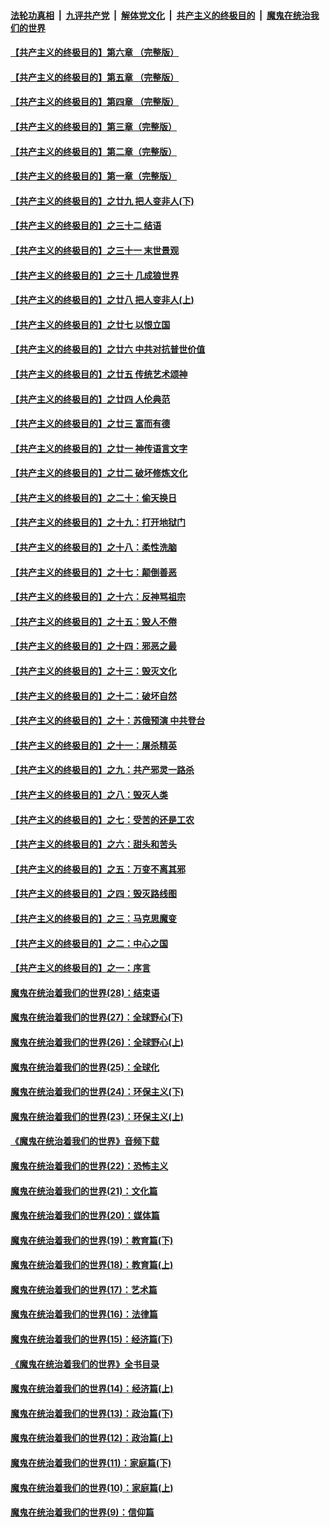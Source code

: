 ####  [法轮功真相](../../../../basic/blob/master/README.md?t=04231501) &nbsp;|&nbsp; [九评共产党](../../../../9ping.md/blob/master/README.md?t=04231501) &nbsp;|&nbsp; [解体党文化](../../../../jtdwh.md/blob/master/README.md?t=04231501)  &nbsp;|&nbsp; [共产主义的终极目的](../../../../gczydzjmd.md/blob/master/README.md?t=04231501) &nbsp;|&nbsp; [魔鬼在统治我们的世界](../../../../mgztzwmdsj.md/blob/master/README.md?t=04231501) 

#### [【共产主义的终极目的】第六章 （完整版）](../pages/nsc422/n11428913.md?t=04231501) 

#### [【共产主义的终极目的】第五章 （完整版）](../pages/nsc422/n11428912.md?t=04231501) 

#### [【共产主义的终极目的】第四章 （完整版）](../pages/nsc422/n11428907.md?t=04231501) 

#### [【共产主义的终极目的】第三章（完整版）](../pages/nsc422/n11428848.md?t=04231501) 

#### [【共产主义的终极目的】第二章（完整版）](../pages/nsc422/n11428831.md?t=04231501) 

#### [【共产主义的终极目的】第一章（完整版）](../pages/nsc422/n11417651.md?t=04231501) 

#### [【共产主义的终极目的】之廿九 把人变非人(下)](../pages/nsc422/n11344140.md?t=04231501) 

#### [【共产主义的终极目的】之三十二 结语](../pages/nsc422/n11360535.md?t=04231501) 

#### [【共产主义的终极目的】之三十一 末世景观](../pages/nsc422/n11351129.md?t=04231501) 

#### [【共产主义的终极目的】之三十 几成狼世界](../pages/nsc422/n11348280.md?t=04231501) 

#### [【共产主义的终极目的】之廿八 把人变非人(上)](../pages/nsc422/n11340492.md?t=04231501) 

#### [【共产主义的终极目的】之廿七 以恨立国](../pages/nsc422/n11336944.md?t=04231501) 

#### [【共产主义的终极目的】之廿六 中共对抗普世价值](../pages/nsc422/n11324785.md?t=04231501) 

#### [【共产主义的终极目的】之廿五 传统艺术颂神](../pages/nsc422/n11296396.md?t=04231501) 

#### [【共产主义的终极目的】之廿四 人伦典范](../pages/nsc422/n11296397.md?t=04231501) 

#### [【共产主义的终极目的】之廿三 富而有德](../pages/nsc422/n11283598.md?t=04231501) 

#### [【共产主义的终极目的】之廿一 神传语言文字](../pages/nsc422/n11263265.md?t=04231501) 

#### [【共产主义的终极目的】之廿二 破坏修炼文化](../pages/nsc422/n11245728.md?t=04231501) 

#### [【共产主义的终极目的】之二十：偷天换日](../pages/nsc422/n11238846.md?t=04231501) 

#### [【共产主义的终极目的】之十九：打开地狱门](../pages/nsc422/n11206376.md?t=04231501) 

#### [【共产主义的终极目的】之十八：柔性洗脑](../pages/nsc422/n11199994.md?t=04231501) 

#### [【共产主义的终极目的】之十七：颠倒善恶](../pages/nsc422/n11179782.md?t=04231501) 

#### [【共产主义的终极目的】之十六：反神骂祖宗](../pages/nsc422/n11166798.md?t=04231501) 

#### [【共产主义的终极目的】之十五：毁人不倦](../pages/nsc422/n11166792.md?t=04231501) 

#### [【共产主义的终极目的】之十四：邪恶之最](../pages/nsc422/n11150249.md?t=04231501) 

#### [【共产主义的终极目的】之十三：毁灭文化](../pages/nsc422/n11135227.md?t=04231501) 

#### [【共产主义的终极目的】之十二：破坏自然](../pages/nsc422/n11135214.md?t=04231501) 

#### [【共产主义的终极目的】之十：苏俄预演 中共登台](../pages/nsc422/n11118424.md?t=04231501) 

#### [【共产主义的终极目的】之十一：屠杀精英](../pages/nsc422/n11118442.md?t=04231501) 

#### [【共产主义的终极目的】之九：共产邪灵一路杀](../pages/nsc422/n11114139.md?t=04231501) 

#### [【共产主义的终极目的】之八：毁灭人类](../pages/nsc422/n11108503.md?t=04231501) 

#### [【共产主义的终极目的】之七：受苦的还是工农](../pages/nsc422/n11101809.md?t=04231501) 

#### [【共产主义的终极目的】之六：甜头和苦头](../pages/nsc422/n11096971.md?t=04231501) 

#### [【共产主义的终极目的】之五：万变不离其邪](../pages/nsc422/n11091285.md?t=04231501) 

#### [【共产主义的终极目的】之四：毁灭路线图](../pages/nsc422/n11086284.md?t=04231501) 

#### [【共产主义的终极目的】之三：马克思魔变](../pages/nsc422/n11061941.md?t=04231501) 

#### [【共产主义的终极目的】之二：中心之国](../pages/nsc422/n11047728.md?t=04231501) 

#### [【共产主义的终极目的】之一：序言](../pages/nsc422/n11086077.md?t=04231501) 

#### [魔鬼在统治着我们的世界(28)：结束语](../pages/nsc422/n10936246.md?t=04231501) 

#### [魔鬼在统治着我们的世界(27)：全球野心(下)](../pages/nsc422/n10928319.md?t=04231501) 

#### [魔鬼在统治着我们的世界(26)：全球野心(上)](../pages/nsc422/n10900318.md?t=04231501) 

#### [魔鬼在统治着我们的世界(25)：全球化](../pages/nsc422/n10788205.md?t=04231501) 

#### [魔鬼在统治着我们的世界(24)：环保主义(下)](../pages/nsc422/n10695307.md?t=04231501) 

#### [魔鬼在统治着我们的世界(23)：环保主义(上)](../pages/nsc422/n10688613.md?t=04231501) 

#### [《魔鬼在统治着我们的世界》音频下载](../pages/nsc422/n10635553.md?t=04231501) 

#### [魔鬼在统治着我们的世界(22)：恐怖主义](../pages/nsc422/n10614727.md?t=04231501) 

#### [魔鬼在统治着我们的世界(21)：文化篇](../pages/nsc422/n10597706.md?t=04231501) 

#### [魔鬼在统治着我们的世界(20)：媒体篇](../pages/nsc422/n10586579.md?t=04231501) 

#### [魔鬼在统治着我们的世界(19)：教育篇(下)](../pages/nsc422/n10564808.md?t=04231501) 

#### [魔鬼在统治着我们的世界(18)：教育篇(上)](../pages/nsc422/n10526970.md?t=04231501) 

#### [魔鬼在统治着我们的世界(17)：艺术篇](../pages/nsc422/n10499093.md?t=04231501) 

#### [魔鬼在统治着我们的世界(16)：法律篇](../pages/nsc422/n10485969.md?t=04231501) 

#### [魔鬼在统治着我们的世界(15)：经济篇(下)](../pages/nsc422/n10469975.md?t=04231501) 

#### [《魔鬼在统治着我们的世界》全书目录](../pages/nsc422/n10464261.md?t=04231501) 

#### [魔鬼在统治着我们的世界(14)：经济篇(上)](../pages/nsc422/n10457370.md?t=04231501) 

#### [魔鬼在统治着我们的世界(13)：政治篇(下)](../pages/nsc422/n10448270.md?t=04231501) 

#### [魔鬼在统治着我们的世界(12)：政治篇(上)](../pages/nsc422/n10444576.md?t=04231501) 

#### [魔鬼在统治着我们的世界(11)：家庭篇(下)](../pages/nsc422/n10440961.md?t=04231501) 

#### [魔鬼在统治着我们的世界(10)：家庭篇(上)](../pages/nsc422/n10435448.md?t=04231501) 

#### [魔鬼在统治着我们的世界(9)：信仰篇](../pages/nsc422/n10432159.md?t=04231501) 

